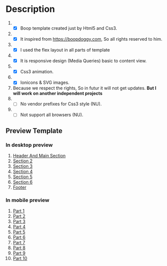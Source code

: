 # Description
1. - [x]  Boop template created just by Html5 and Css3.
1. - [x]  It inspired from https://boopdoggy.com, So all rights reserved to him.
1. - [x]  I used the flex layout in all parts of template
1. - [x]  It is responsive design (Media Queries) basic to content view.
1. - [x]  Css3 animation.
1. - [x]  Ionicons & SVG images.
1. Because we respect the rights, So in futur it will not get updates. **But I will work on another independent projects**
  1. - [ ] No vendor prefixes for Css3 style (NU).
  1. - [ ] Not support all browsers (NU).

## Preview Template

### In desktop preview
1. [Header And Main Section](preview_pic/header-section1.png)
1. [Section 2](preview_pic/section2.png)
1. [Section 3](preview_pic/section3.png)
1. [Section 4](preview_pic/section4.png)
1. [Section 5](preview_pic/section5.png)
1. [Section 6](preview_pic/section6.png)
1. [Footer](preview_pic/section7.png)

### In mobile preview
1. [Part 1](preview_pic/mobile1.png)
1. [Part 2](preview_pic/mobile3.png)
1. [Part 3](preview_pic/mobile4.png)
1. [Part 4](preview_pic/mobile5.png)
1. [Part 5](preview_pic/mobile6.png)
1. [Part 6](preview_pic/mobile7.png)
1. [Part 7](preview_pic/mobile8.png)
1. [Part 8](preview_pic/mobile9.png)
1. [Part 9](preview_pic/mobile10.png)
1. [Part 10](preview_pic/mobile11.png)
